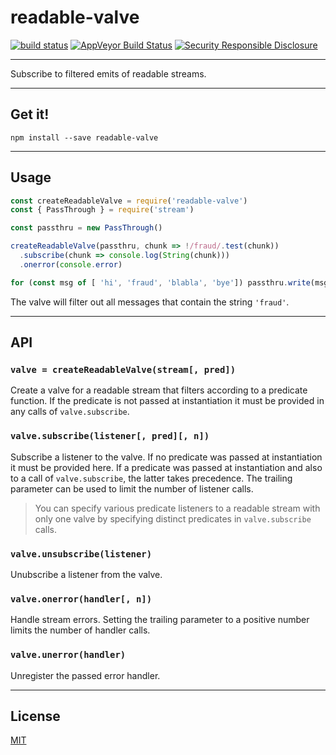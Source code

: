 # readable-valve

[![build status](http://img.shields.io/travis/chiefbiiko/readable-valve.svg?style=flat)](http://travis-ci.org/chiefbiiko/readable-valve) [![AppVeyor Build Status](https://ci.appveyor.com/api/projects/status/github/chiefbiiko/readable-valve?branch=master&svg=true)](https://ci.appveyor.com/project/chiefbiiko/readable-valve) [![Security Responsible Disclosure](https://img.shields.io/badge/Security-Responsible%20Disclosure-yellow.svg)](./security.md)

***

Subscribe to filtered emits of readable streams.

***

## Get it!

```
npm install --save readable-valve
```

***

## Usage

``` js
const createReadableValve = require('readable-valve')
const { PassThrough } = require('stream')

const passthru = new PassThrough()

createReadableValve(passthru, chunk => !/fraud/.test(chunk))
  .subscribe(chunk => console.log(String(chunk)))
  .onerror(console.error)

for (const msg of [ 'hi', 'fraud', 'blabla', 'bye']) passthru.write(msg)
```

The valve will filter out all messages that contain the string `'fraud'`.

***

## API

### `valve = createReadableValve(stream[, pred])`

Create a valve for a readable stream that filters according to a predicate function. If the predicate is not passed at instantiation it must be provided in any calls of `valve.subscribe`.

### `valve.subscribe(listener[, pred][, n])`

Subscribe a listener to the valve. If no predicate was passed at instantiation it must be provided here. If a predicate was passed at instantiation and also to a call of `valve.subscribe`, the latter takes precedence. The trailing parameter can be used to limit the number of listener calls.

> You can specify various predicate listeners to a readable stream with only one valve by specifying distinct predicates in `valve.subscribe` calls.

### `valve.unsubscribe(listener)`

Unubscribe a listener from the valve.

### `valve.onerror(handler[, n])`

Handle stream errors. Setting the trailing parameter to a positive number limits the number of handler calls.

### `valve.unerror(handler)`

Unregister the passed error handler.

***

## License

[MIT](./license.md)
